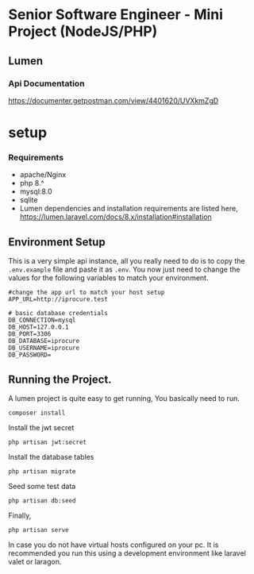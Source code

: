 # Senior Software Engineer - Mini Project (NodeJS/PHP)
## Lumen

### Api Documentation
https://documenter.getpostman.com/view/4401620/UVXkmZgD

# setup
### Requirements

- apache/Nginx
- php 8.^
- mysql:8.0
- sqlite
- Lumen dependencies and installation requirements are listed here, https://lumen.laravel.com/docs/8.x/installation#installation

## Environment Setup

This is a very simple api instance, all you really need to do is to copy the `.env.example` file and
paste it as `.env`.
You now just need to change the values for the following variables to match your environment.

```
#change the app url to match your host setup
APP_URL=http://iprocure.test

# basic database credentials
DB_CONNECTION=mysql
DB_HOST=127.0.0.1
DB_PORT=3306
DB_DATABASE=iprocure
DB_USERNAME=iprocure
DB_PASSWORD=

```

## Running the Project.

A lumen project is quite easy to get running, You basically need to run.

    composer install

Install the jwt secret
    
    php artisan jwt:secret 

Install the database tables

    php artisan migrate

Seed some test data

    php artisan db:seed

Finally,

    php artisan serve
In case you do not have virtual hosts configured on your pc.
It is recommended you run this using a development environment like laravel valet or laragon.
